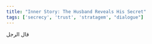 ```yaml
---
title: "Inner Story: The Husband Reveals His Secret"
tags: ['secrecy', 'trust', 'stratagem', "dialogue"]
---
```


 قال الرجل
